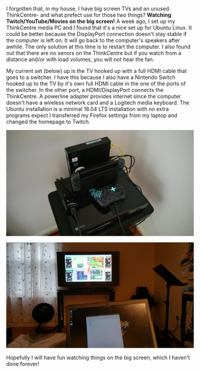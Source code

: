 <!--
.. title: Media PC
.. slug: media-pc
.. date: 2019-01-07 12:19:52 UTC-05:00
.. tags: Off-topic, Ubuntu
.. category: 
.. link: 
.. description: 
.. type: text
-->

I forgotten that, in my house, I have big screen TVs and an unused ThinkCentre- and what prefect use for those two things? **Watching Twitch/YouTube/Movies on the big screen!** A week ago, I set up my ThinkCentre media PC and I found that it's a nice set up for Ubuntu Linux. It could be better because the DisplayPort connection doesn't stay stable if the computer is left on. It will go back to the computer's speakers after awhile. The only solution at this time is to restart the computer. I also found out that there are no senors on the ThinkCentre but if you watch from a distance and/or with load volumes, you will not hear the fan.

My current set (below) up is the TV hooked up with a full HDMI cable that goes to a switcher. I have this because I also have a Nintendo Switch hooked up to the TV by it's own full HDMI cable in the one of the ports of the switcher. In the other port, a HDMI/DisplayPort connects the ThinkCentre. A powerline adapter provides internet since the computer doesn't have a wireless network card and a Logitech media keyboard. The Ubuntu installation is a minimal 18.04 LTS installation with no extra programs expect I transferred my Firefox settings from my laptop and changed the homepage to Twitch.

![](/images/mediaPC/20181230_133515.jpg)

![](/images/mediaPC/20190101_142202.jpg)

Hopefully I will have fun watching things on the big screen, which I haven't done forever!